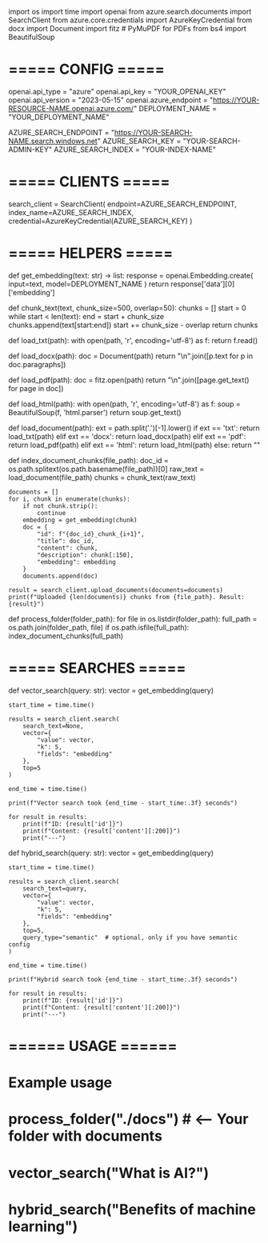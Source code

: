 import os
import time
import openai
from azure.search.documents import SearchClient
from azure.core.credentials import AzureKeyCredential
from docx import Document
import fitz  # PyMuPDF for PDFs
from bs4 import BeautifulSoup

# ===== CONFIG =====

openai.api_type = "azure"
openai.api_key = "YOUR_OPENAI_KEY"
openai.api_version = "2023-05-15"
openai.azure_endpoint = "https://YOUR-RESOURCE-NAME.openai.azure.com/"
DEPLOYMENT_NAME = "YOUR_DEPLOYMENT_NAME"

AZURE_SEARCH_ENDPOINT = "https://YOUR-SEARCH-NAME.search.windows.net"
AZURE_SEARCH_KEY = "YOUR-SEARCH-ADMIN-KEY"
AZURE_SEARCH_INDEX = "YOUR-INDEX-NAME"

# ===== CLIENTS =====

search_client = SearchClient(
    endpoint=AZURE_SEARCH_ENDPOINT,
    index_name=AZURE_SEARCH_INDEX,
    credential=AzureKeyCredential(AZURE_SEARCH_KEY)
)

# ===== HELPERS =====

def get_embedding(text: str) -> list:
    response = openai.Embedding.create(
        input=text,
        model=DEPLOYMENT_NAME
    )
    return response['data'][0]['embedding']

def chunk_text(text, chunk_size=500, overlap=50):
    chunks = []
    start = 0
    while start < len(text):
        end = start + chunk_size
        chunks.append(text[start:end])
        start += chunk_size - overlap
    return chunks

def load_txt(path):
    with open(path, 'r', encoding='utf-8') as f:
        return f.read()

def load_docx(path):
    doc = Document(path)
    return "\n".join([p.text for p in doc.paragraphs])

def load_pdf(path):
    doc = fitz.open(path)
    return "\n".join([page.get_text() for page in doc])

def load_html(path):
    with open(path, 'r', encoding='utf-8') as f:
        soup = BeautifulSoup(f, 'html.parser')
        return soup.get_text()

def load_document(path):
    ext = path.split('.')[-1].lower()
    if ext == 'txt':
        return load_txt(path)
    elif ext == 'docx':
        return load_docx(path)
    elif ext == 'pdf':
        return load_pdf(path)
    elif ext == 'html':
        return load_html(path)
    else:
        return ""

def index_document_chunks(file_path):
    doc_id = os.path.splitext(os.path.basename(file_path))[0]
    raw_text = load_document(file_path)
    chunks = chunk_text(raw_text)

    documents = []
    for i, chunk in enumerate(chunks):
        if not chunk.strip():
            continue
        embedding = get_embedding(chunk)
        doc = {
            "id": f"{doc_id}_chunk_{i+1}",
            "title": doc_id,
            "content": chunk,
            "description": chunk[:150],
            "embedding": embedding
        }
        documents.append(doc)

    result = search_client.upload_documents(documents=documents)
    print(f"Uploaded {len(documents)} chunks from {file_path}. Result: {result}")

def process_folder(folder_path):
    for file in os.listdir(folder_path):
        full_path = os.path.join(folder_path, file)
        if os.path.isfile(full_path):
            index_document_chunks(full_path)

# ===== SEARCHES =====

def vector_search(query: str):
    vector = get_embedding(query)

    start_time = time.time()

    results = search_client.search(
        search_text=None,
        vector={
            "value": vector,
            "k": 5,
            "fields": "embedding"
        },
        top=5
    )

    end_time = time.time()

    print(f"Vector search took {end_time - start_time:.3f} seconds")

    for result in results:
        print(f"ID: {result['id']}")
        print(f"Content: {result['content'][:200]}")
        print("---")

def hybrid_search(query: str):
    vector = get_embedding(query)

    start_time = time.time()

    results = search_client.search(
        search_text=query,
        vector={
            "value": vector,
            "k": 5,
            "fields": "embedding"
        },
        top=5,
        query_type="semantic"  # optional, only if you have semantic config
    )

    end_time = time.time()

    print(f"Hybrid search took {end_time - start_time:.3f} seconds")

    for result in results:
        print(f"ID: {result['id']}")
        print(f"Content: {result['content'][:200]}")
        print("---")

# ====== USAGE ======

# Example usage
# process_folder("./docs")  # <-- Your folder with documents
# vector_search("What is AI?")
# hybrid_search("Benefits of machine learning")
